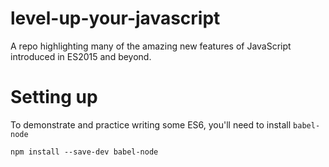 # level-up-your-javascript
A repo highlighting many of the amazing new features of JavaScript introduced in ES2015 and beyond.

# Setting up

To demonstrate and practice writing some ES6, you'll need to install `babel-node`

`npm install --save-dev babel-node`
